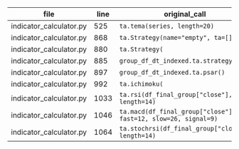 | file | line | original_call | openbb_equivalent | param_diff |
|------|------|---------------|-------------------|------------|
| indicator_calculator.py | 525 | `ta.tema(series, length=20)` | __MISSING__ | N/A |
| indicator_calculator.py | 868 | `ta.Strategy(name="empty", ta=[])` | __MISSING__ | N/A |
| indicator_calculator.py | 880 | `ta.Strategy(` | __MISSING__ | N/A |
| indicator_calculator.py | 885 | `group_df_dt_indexed.ta.strategy(` | __MISSING__ | N/A |
| indicator_calculator.py | 897 | `group_df_dt_indexed.ta.psar()` | __MISSING__ | N/A |
| indicator_calculator.py | 992 | `ta.ichimoku(` | __MISSING__ | N/A |
| indicator_calculator.py | 1033 | `ta.rsi(df_final_group["close"], length=14)` | __MISSING__ | N/A |
| indicator_calculator.py | 1046 | `ta.macd(df_final_group["close"], fast=12, slow=26, signal=9)` | __MISSING__ | N/A |
| indicator_calculator.py | 1064 | `ta.stochrsi(df_final_group["close"], length=14)` | __MISSING__ | N/A |
